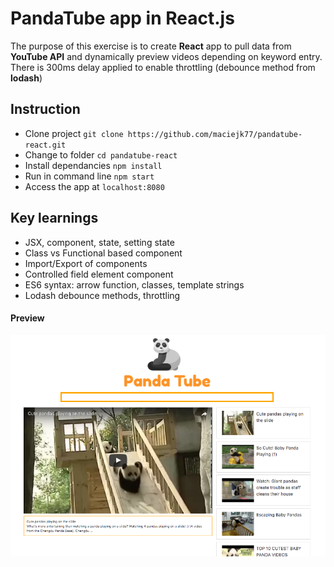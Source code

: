 # PandaTube app in React.js

The purpose of this exercise is to create **React** app to pull data from **YouTube API** and dynamically preview videos depending on keyword entry. There is 300ms delay applied to enable throttling (debounce method from **lodash**)

## Instruction

- Clone project ``git clone https://github.com/maciejk77/pandatube-react.git``
- Change to folder ``cd pandatube-react``
- Install dependancies ``npm install``
- Run in command line ``npm start``
- Access the app at ``localhost:8080``

## Key learnings

- JSX, component, state, setting state
- Class vs Functional based component
- Import/Export of components
- Controlled field element component
- ES6 syntax: arrow function, classes, template strings
- Lodash debounce methods, throttling

#### Preview

![panda-tube screenshot](https://github.com/maciejk77/pandatube-react/blob/master/img/screenshot.png?raw=true)




